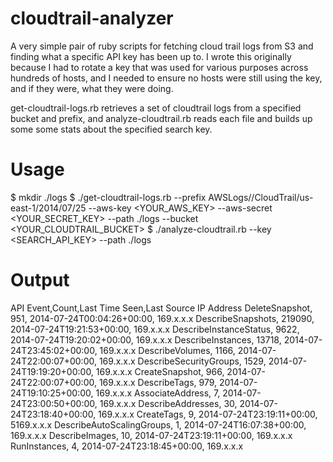 cloudtrail-analyzer
===================

A very simple pair of ruby scripts for fetching cloud trail logs from S3 and finding what a specific API key has been up to. I wrote this originally because I had to rotate a key that was used for various purposes across hundreds of hosts, and I needed to ensure no hosts were still using the key, and if they were, what they were doing.

get-cloudtrail-logs.rb retrieves a set of cloudtrail logs from a specified bucket and prefix, and analyze-cloudtrail.rb reads each file and builds up some some stats about the specified search key.

# Usage

$ mkdir ./logs
$ ./get-cloudtrail-logs.rb --prefix AWSLogs/<YOUR ACCOUNT NUMBER>/CloudTrail/us-east-1/2014/07/25 --aws-key <YOUR_AWS_KEY> --aws-secret <YOUR_SECRET_KEY> --path ./logs --bucket <YOUR_CLOUDTRAIL_BUCKET>
$ ./analyze-cloudtrail.rb --key <SEARCH_API_KEY> --path ./logs

# Output

API Event,Count,Last Time Seen,Last Source IP Address
DeleteSnapshot, 951, 2014-07-24T00:04:26+00:00, 169.x.x.x
DescribeSnapshots, 219090, 2014-07-24T19:21:53+00:00, 169.x.x.x
DescribeInstanceStatus, 9622, 2014-07-24T19:20:02+00:00, 169.x.x.x
DescribeInstances, 13718, 2014-07-24T23:45:02+00:00, 169.x.x.x
DescribeVolumes, 1166, 2014-07-24T22:00:07+00:00, 169.x.x.x
DescribeSecurityGroups, 1529, 2014-07-24T19:19:20+00:00, 169.x.x.x
CreateSnapshot, 966, 2014-07-24T22:00:07+00:00, 169.x.x.x
DescribeTags, 979, 2014-07-24T19:10:25+00:00, 169.x.x.x
AssociateAddress, 7, 2014-07-24T23:00:50+00:00, 169.x.x.x
DescribeAddresses, 30, 2014-07-24T23:18:40+00:00, 169.x.x.x
CreateTags, 9, 2014-07-24T23:19:11+00:00, 5169.x.x.x
DescribeAutoScalingGroups, 1, 2014-07-24T16:07:38+00:00, 169.x.x.x
DescribeImages, 10, 2014-07-24T23:19:11+00:00, 169.x.x.x
RunInstances, 4, 2014-07-24T23:18:45+00:00, 169.x.x.x

